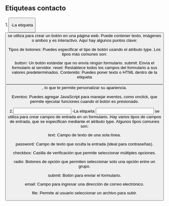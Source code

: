 ## Etiquteas contacto

1.<button>

-La etiqueta <button> se utiliza para crear un botón en una página web. Puede contener texto, imágenes o ambos y es interactivo. Aquí hay algunos puntos clave:

Tipos de botones: Puedes especificar el tipo de botón usando el atributo type. Los tipos más comunes son:

button: Un botón estándar que no envía ningún formulario.
submit: Envía el formulario al servidor.
reset: Restablece todos los campos del formulario a sus valores predeterminados.
Contenido: Puedes poner texto o HTML dentro de la etiqueta <button>, lo que te permite personalizar su apariencia.

Eventos: Puedes agregar JavaScript para manejar eventos, como onclick, que permite ejecutar funciones cuando el botón es presionado.


2.<input>
-La etiqueta <input> se utiliza para crear campos de entrada en un formulario. 
Hay varios tipos de campos de entrada, que se especifican mediante el atributo type. Algunos tipos comunes son:

text: Campo de texto de una sola línea.

password: Campo de texto que oculta la entrada (ideal para contraseñas).

checkbox: Casilla de verificación que permite seleccionar múltiples opciones.

radio: Botones de opción que permiten seleccionar solo una opción entre un grupo.

submit: Botón para enviar el formulario.

email: Campo para ingresar una dirección de correo electrónico.

file: Permite al usuario seleccionar un archivo para subir.